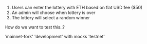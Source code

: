 1. Users can enter the lottery with ETH based on flat USD fee ($50)
2. An admin will choose when lottery is over
3. The lottery will select a random winner


How do we want to test this..?

'mainnet-fork'
'development' with mocks
'testnet'